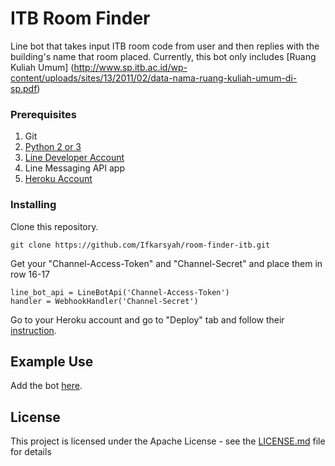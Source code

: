 # ITB Room Finder

Line bot that takes input ITB room code from user and then replies with the building's name that room placed. Currently, this bot only includes [Ruang Kuliah Umum] (http://www.sp.itb.ac.id/wp-content/uploads/sites/13/2011/02/data-nama-ruang-kuliah-umum-di-sp.pdf)

### Prerequisites

1. Git
2. [Python 2 or 3](https://www.python.org/)
3. [Line Developer Account](https://developers.line.me/en/)
4. Line Messaging API app
5. [Heroku Account](https://heroku.com)


### Installing
Clone this repository.
```
git clone https://github.com/Ifkarsyah/room-finder-itb.git
```
Get your "Channel-Access-Token" and "Channel-Secret" and place them in row 16-17

```
line_bot_api = LineBotApi('Channel-Access-Token')
handler = WebhookHandler('Channel-Secret')
```

Go to your Heroku account and go to "Deploy" tab and follow their [instruction](https://dashboard.heroku.com/apps/{YOUR-APP-NAME}/deploy/heroku-git).

## Example Use

Add the bot [here](https://line.me/R/ti/p/@rok8141p).


## License

This project is licensed under the Apache License - see the [LICENSE.md](LICENSE.md) file for details

